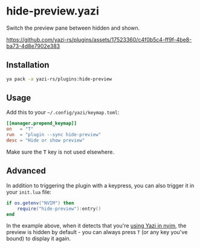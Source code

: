 # hide-preview.yazi

Switch the preview pane between hidden and shown.

https://github.com/yazi-rs/plugins/assets/17523360/c4f0b5c4-ff9f-4be8-ba73-4d8e7902e383

## Installation

```sh
ya pack -a yazi-rs/plugins:hide-preview
```

## Usage

Add this to your `~/.config/yazi/keymap.toml`:

```toml
[[manager.prepend_keymap]]
on   = "T"
run  = "plugin --sync hide-preview"
desc = "Hide or show preview"
```

Make sure the <kbd>T</kbd> key is not used elsewhere.

## Advanced

In addition to triggering the plugin with a keypress, you can also trigger it in your `init.lua` file:

```lua
if os.getenv("NVIM") then
	require("hide-preview"):entry()
end
```

In the example above, when it detects that you're [using Yazi in nvim](https://yazi-rs.github.io/docs/resources#vim), the
preview is hidden by default - you can always press `T` (or any key you've bound) to display it again.
